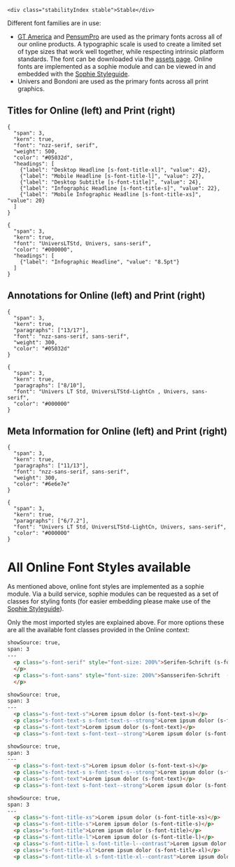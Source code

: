 ```html|span-1,no-source,plain
<div class="stabilityIndex stable">Stable</div>
```

Different font families are in use:

- [GT America](http://www.gt-america.com/) and [PensumPro](https://www.myfonts.com/fonts/typemates/pensum-pro/) are used as the primary fonts across all of our online products. A typographic scale is used to create a limited set of type sizes that work well together, while respecting intrinsic platform standards. The font can be downloaded via the [assets page](assets). Online fonts are implemented as a sophie module and can be viewed in and embedded with the [Sophie Styleguide](https://storytelling.nzz.ch/tools/sophie-styleguide/).
- Univers and Bondoni are used as the primary fonts across all print graphics.

## Titles for Online (left) and Print (right)

```type
{
  "span": 3,
  "kern": true,
  "font": "nzz-serif, serif",
  "weight": 500,
  "color": "#05032d",
  "headings": [
    {"label": "Desktop Headline [s-font-title-xl]", "value": 42},
    {"label": "Mobile Headline [s-font-title-l]", "value": 27},
    {"label": "Desktop Subtitle [s-font-title]", "value": 24},
    {"label": "Infographic Headline [s-font-title-s]", "value": 22},
    {"label": "Mobile Infographic Headline [s-font-title-xs]", "value": 20}
  ]
}
```

```type
{
  "span": 3,
  "kern": true,
  "font": "UniversLTStd, Univers, sans-serif",
  "color": "#000000",
  "headings": [
    {"label": "Infographic Headline", "value": "8.5pt"}
  ]
}
```

## Annotations for Online (left) and Print (right)

```type
{
  "span": 3,
  "kern": true,
  "paragraphs": ["13/17"],
  "font": "nzz-sans-serif, sans-serif",
  "weight": 300,
  "color": "#05032d"
}
```

```type
{
  "span": 3,
  "kern": true,
  "paragraphs": ["8/10"],
  "font": "Univers LT Std, UniversLTStd-LightCn , Univers, sans-serif",
  "color": "#000000"
}
```

## Meta Information for Online (left) and Print (right)

```type
{
  "span": 3,
  "kern": true,
  "paragraphs": ["11/13"],
  "font": "nzz-sans-serif, sans-serif",
  "weight": 300,
  "color": "#6e6e7e"
}
```

```type
{
  "span": 3,
  "kern": true,
  "paragraphs": ["6/7.2"],
  "font": "Univers LT Std, UniversLTStd-LightCn, Univers, sans-serif",
  "color": "#000000"
}
```

# All Online Font Styles available

As mentioned above, online font styles are implemented as a sophie module. Via a build service, sophie modules can be requested as a set of classes for styling fonts (for easier embedding please make use of the [Sophie Styleguide](https://storytelling.nzz.ch/tools/sophie-styleguide/)).

Only the most imported styles are explained above. For more options these are all the available font classes provided in the Online context:

```html
showSource: true,
span: 3
---
  <p class="s-font-serif" style="font-size: 200%">Serifen-Schrift (s-font-serif + custom styles)
  </p>
  <p class="s-font-sans" style="font-size: 200%">Sansserifen-Schrift  (s-font-sans + custom styles)
  </p>
```

```html
showSource: true,
span: 3
---
  <p class="s-font-text-s">Lorem ipsum dolor (s-font-text-s)</p>
  <p class="s-font-text-s s-font-text-s--strong">Lorem ipsum dolor (s-font-text-s)</p>
  <p class="s-font-text">Lorem ipsum dolor (s-font-text)</p>
  <p class="s-font-text s-font-text--strong">Lorem ipsum dolor (s-font-text s-font-text--strong)</p>
```

```html
showSource: true,
span: 3
---
  <p class="s-font-text-s">Lorem ipsum dolor (s-font-text-s)</p>
  <p class="s-font-text-s s-font-text-s--strong">Lorem ipsum dolor (s-font-text-s)</p>
  <p class="s-font-text">Lorem ipsum dolor (s-font-text)</p>
  <p class="s-font-text s-font-text--strong">Lorem ipsum dolor (s-font-text s-font-text--strong)</p>
```

```html
showSource: true,
span: 3
---
  <p class="s-font-title-xs">Lorem ipsum dolor (s-font-title-xs)</p>
  <p class="s-font-title-s">Lorem ipsum dolor (s-font-title-s)</p>
  <p class="s-font-title">Lorem ipsum dolor (s-font-title)</p>
  <p class="s-font-title-l">Lorem ipsum dolor (s-font-title-l)</p>
  <p class="s-font-title-l s-font-title-l--contrast">Lorem ipsum dolor (s-font-title-l s-font-title-l--contrast)</p>
  <p class="s-font-title-xl">Lorem ipsum dolor (s-font-title-xl)</p>
  <p class="s-font-title-xl s-font-title-xl--contrast">Lorem ipsum dolor (s-font-title-xl s-font-title-xl--contrast)</p>
```
